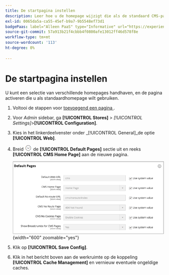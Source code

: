 ```yaml
---
title: De startpagina instellen
description: Leer hoe u de homepage wijzigt die als de standaard CMS-pagina wordt gebruikt.
exl-id: 0065da5a-ca55-45ef-b9a7-9b5548ef73d1
badgePaas: label="Alleen PaaS" type="Informative" url="https://experienceleague.adobe.com/en/docs/commerce/user-guides/product-solutions" tooltip="Is alleen van toepassing op Adobe Commerce op Cloud-projecten (door Adobe beheerde PaaS-infrastructuur) en op projecten in het veld."
source-git-commit: 57a913b21f4cbbb4f0800afe13012ff46d578f8e
workflow-type: tm+mt
source-wordcount: '113'
ht-degree: 0%

---
```


# De startpagina instellen

U kunt een selectie van verschillende homepages handhaven, en de pagina activeren die u als standaardhomepage wilt gebruiken.

1. Voltooi de stappen voor [ toevoegend een pagina ](page-add.md).

1. Voor _Admin_ sidebar, ga **[!UICONTROL Stores]** > _[!UICONTROL Settings]_>**[!UICONTROL Configuration]**.

1. Kies in het linkerdeelvenster onder _[!UICONTROL General]_de optie **[!UICONTROL Web]**.

1. Breid ![ selecteur van de Uitbreiding ](../assets/icon-display-expand.png) de **[!UICONTROL Default Pages]** sectie uit en reeks **[!UICONTROL CMS Home Page]** aan de nieuwe pagina.

   ![ Web standaardpagina&#39;s configuratie ](./assets/web-default-pages.png){width="600" zoomable="yes"}

1. Klik op **[!UICONTROL Save Config]**.

1. Klik in het bericht boven aan de werkruimte op de koppeling **[!UICONTROL Cache Management]** en vernieuw eventuele ongeldige caches.
